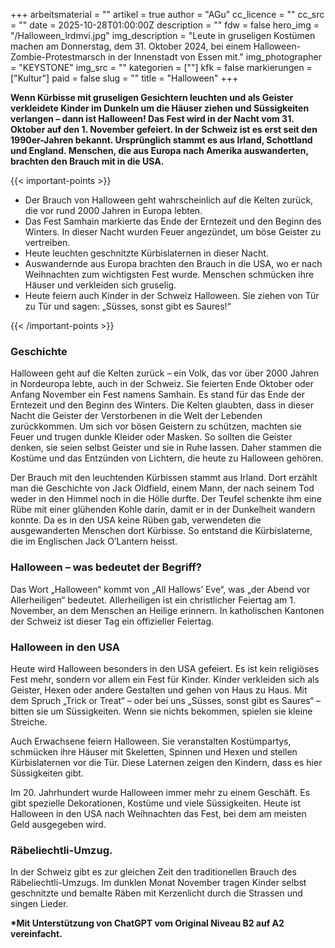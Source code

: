 +++
arbeitsmaterial = ""
artikel = true
author = "AGu"
cc_licence = ""
cc_src = ""
date = 2025-10-28T01:00:00Z
description = ""
fdw = false
hero_img = "/Halloween_lrdmvi.jpg"
img_description = "Leute in gruseligen Kostümen machen am Donnerstag, dem 31. Oktober 2024, bei einem Halloween-Zombie-Protestmarsch in der Innenstadt von Essen mit."
img_photographer = "KEYSTONE"
img_src = ""
kategorien = [""]
kfk = false
markierungen = ["Kultur"]
paid = false
slug = ""
title = "Halloween"
+++

**Wenn Kürbisse mit gruseligen Gesichtern leuchten und als Geister verkleidete Kinder im Dunkeln um die Häuser ziehen und Süssigkeiten verlangen – dann ist Halloween! Das Fest wird in der Nacht vom 31. Oktober auf den 1. November gefeiert. In der Schweiz ist es erst seit den 1990er-Jahren bekannt. Ursprünglich stammt es aus Irland, Schottland und England. Menschen, die aus Europa nach Amerika auswanderten, brachten den Brauch mit in die USA.**

{{< important-points >}}

<ul>

<li>Der Brauch von Halloween geht wahrscheinlich auf die Kelten zurück, die vor rund 2000 Jahren in Europa lebten.
</li>

<li>Das Fest Samhain markierte das Ende der Erntezeit und den Beginn des Winters. In dieser Nacht wurden Feuer angezündet, um böse Geister zu vertreiben.
</li>

<li>Heute leuchten geschnitzte Kürbislaternen in dieser Nacht.
</li>

<li>Auswandernde aus Europa brachten den Brauch in die USA, wo er nach Weihnachten zum wichtigsten Fest wurde. Menschen schmücken ihre Häuser und verkleiden sich gruselig.
</li>

<li>Heute feiern auch Kinder in der Schweiz Halloween. Sie ziehen von Tür zu Tür und sagen: „Süsses, sonst gibt es Saures!“
</li>

</ul>

{{< /important-points >}}

### Geschichte

Halloween geht auf die Kelten zurück – ein Volk, das vor über 2000 Jahren in Nordeuropa lebte, auch in der Schweiz. Sie feierten Ende Oktober oder Anfang November ein Fest namens Samhain. Es stand für das Ende der Erntezeit und den Beginn des Winters. Die Kelten glaubten, dass in dieser Nacht die Geister der Verstorbenen in die Welt der Lebenden zurückkommen. Um sich vor bösen Geistern zu schützen, machten sie Feuer und trugen dunkle Kleider oder Masken. So sollten die Geister denken, sie seien selbst Geister und sie in Ruhe lassen. Daher stammen die Kostüme und das Entzünden von Lichtern, die heute zu Halloween gehören.

Der Brauch mit den leuchtenden Kürbissen stammt aus Irland. Dort erzählt man die Geschichte von Jack Oldfield, einem Mann, der nach seinem Tod weder in den Himmel noch in die Hölle durfte. Der Teufel schenkte ihm eine Rübe mit einer glühenden Kohle darin, damit er in der Dunkelheit wandern konnte. Da es in den USA keine Rüben gab, verwendeten die ausgewanderten Menschen dort Kürbisse. So entstand die Kürbislaterne, die im Englischen Jack O’Lantern heisst.

### Halloween – was bedeutet der Begriff?

Das Wort „Halloween“ kommt von „All Hallows’ Eve“, was „der Abend vor Allerheiligen“ bedeutet. Allerheiligen ist ein christlicher Feiertag am 1. November, an dem Menschen an Heilige erinnern. In katholischen Kantonen der Schweiz ist dieser Tag ein offizieller Feiertag.

### Halloween in den USA

Heute wird Halloween besonders in den USA gefeiert. Es ist kein religiöses Fest mehr, sondern vor allem ein Fest für Kinder. Kinder verkleiden sich als Geister, Hexen oder andere Gestalten und gehen von Haus zu Haus. Mit dem Spruch „Trick or Treat“ – oder bei uns „Süsses, sonst gibt es Saures“ – bitten sie um Süssigkeiten. Wenn sie nichts bekommen, spielen sie kleine Streiche.

Auch Erwachsene feiern Halloween. Sie veranstalten Kostümpartys, schmücken ihre Häuser mit Skeletten, Spinnen und Hexen und stellen Kürbislaternen vor die Tür. Diese Laternen zeigen den Kindern, dass es hier Süssigkeiten gibt.

Im 20. Jahrhundert wurde Halloween immer mehr zu einem Geschäft. Es gibt spezielle Dekorationen, Kostüme und viele Süssigkeiten. Heute ist Halloween in den USA nach Weihnachten das Fest, bei dem am meisten Geld ausgegeben wird.

### Räbeliechtli-Umzug.

In der Schweiz gibt es zur gleichen Zeit den traditionellen Brauch des Räbeliechtli-Umzugs. Im dunklen Monat November tragen Kinder selbst geschnitzte und bemalte Räben mit Kerzenlicht durch die Strassen und singen Lieder.

**\*Mit Unterstützung von ChatGPT vom Original Niveau B2 auf A2 vereinfacht.**